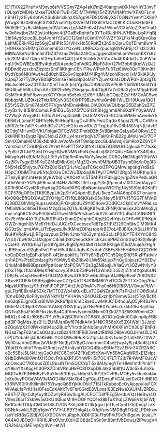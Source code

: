 !E1!TVX22PnsYVM9nyo6(fVVSGny7ZXg4aKj7mZj40angnwiXk14eNhY3(wvFrQLqaYzMDNxMxseTQU66(TwEH5I5lMTMWiljz54Z0VUNMfrtwrXFXOFLnmnBhHTy21Fy6KbtVEXSu89mclknzXS7gp9(FD8O59EyXST0ON3YwmYDXSnPjWwg819z088VqEtSYSOVrxmY0yXSVeTMTDXihtVfaCz09hKiCUoKH1oSFEW053FT(rz6ciJMqwgtx0VaTbisxLgNk4PnKv4(VwTWioxVCXiyVpZ)3mCnaDwQx8tw(bo2M2(wUoHgwc4(j7GalBxRqhttFp3YTzJBJdHNJVHBbuLq4iHqBj3In5Ayg6zipqBjLbq4vqnHYZuGD12QsHzCkm0Y01lWZY3XLFk(f4iqSQryGbaLehME6RkrIR2zz5GyjOal1P1c53rVIHkHd50RpKZs3nSIoOp(UCqTEihm8wmR)HOHXe(oEMMqZiXvnemb52sYQxwNLUNRxXxZpudlxjRWFAP6jat7IsI2r2JGMlWcASeNUIBnnhmTbZ37Vzac7A6ka24hOjpJgqwnzbVmLbmYescnEXYs6zdb2SIMi4577QioxhfXHpTu9eG40L)ofKiVshMr2rVtAo7Ju4RK4duDU0uPWlmnqUl9vQW8Eq8RFy4tdtxDi)AsodeOpIVdKQJNpF8JtV)27M3bb6(jKmWzQJ(6DDnd6yzzxbnZjzptzsSmF8KhgmCENITRwWPtxltFu5TztEjWc8QdT8Km9HDydYbb6NK(fAw)AeBd0zhlBZoGv9IzpKMY4IRg4VMzohlRoooHkMBkjA9(JySJpsj75z7Ty2KyYB0SjPzSmse7IeBxBp3oMEfYZjuwtkLM2QbWPGH3pt3gTkMoJsohHQwZ01Tt3at1XjeTTw)5I(mLYgZlsJD99bUZNVPE9FY58W61Xe5OYdWQ6buFhMbUDqkAAr(G62hxWy2XeqaquJR4D1gBZaZoD9aXy)rdM3g4rBzllG5MTnAdRxFfbwvuxXCYYhaVhSo5okeZi78YIUMUbGOgc2ZsFHMCxAC5woNbbqxMLUZ9tx)2ThizRRCyN3S3XXrPF9BLtwhhxGmNIHWUElH9Uuya1QO1E55r5SZlvSm874bIX5P7VgwMMDneMMeLOlAQOVaVQUbqaG5BZahQsZPZ5vyBx4vi8(BRhCxmuLPdi1EGU5yzX5f7OG42hBHggnm6AhGXdfPY0y9AWJCVVkg2iWvypKLLE(Gq2UHvsg0cbMLlOsUoMKNx3F9CUdoWMEmAvw6sY50E8iifvL(ooatF)QHfVeNyBhIHqqRLugDxJh1PuFwUDq(bkK5gs(2LPLUCxWznq5Rf2oFn7aRYKsnKb9CsCt7QcK2AxxywlOuZlf1xg)ba16sG6bf80NgN(LhfvR1K)Cdg1MHwvDrVKU1blgaiCiFCzW6ZlPndbDZhjSvBBmlsnQsLyaQ4ORvyLSE2xkRNFhzEyqIzFjjwONcu32XhUy4mzvfpqjVs7FakKnPnB22guMoUnvDr7CPSmnXQmaM6M58kNbhKhJwVoMk)9fT9mbplzocGLdAdvdjKSmKoXZZGY0PVdhzScIsYT361Pj5xKi7AzeYPsvPTTSAXIIfNKLUb6ZiQ8WUGDgkuckYt71sXsyPpSr72ITJxP2p5LlYrwgEIQw6NMNxPoNZwoLhi(S8D1QAUHQiofnY34S)duMdvgfryHxjB)feM2gLLStYyVDjdBmRhwNuVyAwdnLCC5CyNiOM(g6Y3t)sW)Gzj5Cv7ygytEI5FKaGZMqEMInCdLrMgZI2xowh9MRpUB3TusmBlicXnOg3I35NSt4zB5hrjyou7G)7zZ8x1SzY3rIJNx3uaTCGcxvZFPQQMrwIap(algYrd9z9H5pC)OblMThdwEN(q5KGwD)CWU(DpSejUkTAyr7OWQ72Rgo5)4UR(hp(9pZT)sIyBqhYJhHe(k(ity8W06)lUAXCeXrsI5T5M(PzrFdlkjgO(vrjpZNVPe0LaGRfo0nlWedEYQYqkFBmaoLB4HZ7kl9lST3eLrxjgYj3n(PpmrobZXGtCw0AqypC80Rh804rGyel8RcflwAsgDDKan9XPQcBnNomkowWtOlTgi14y5St9bt4OKnPI5CP57BgOFEq(TK898ypLih2pSHVQ4pdnELByLi1keqOVAlA6npDXS7lonaemKv0QQcBffG1X8AuE0YO4igiC)T)fQL86KKs)k05y(Nely51r87V)5TGG7FMVn9liQ3GDZGhVMgRupsswbQ6jPrOkulbdUZ9Y854owr2DdGCaCk8CmvYAReLsxfNfIoWEocIhlSeT8ke2M2gI3aqZQTAJ6aRgK8fwdLZFNPj0meEqkJCnMVq5yjmulm1gb9C1o2wPrl05bAOTlwvlMR5Pns3ueN5rA25ioihYi1fDnBq5CAtN6NtfIGv7EeWm4AYTtIZ1u8f01FuOxSnmQDo)ghhC)0pjE(QvhYqvtxOH1vW))PkKpAOWZnIhgxh0NMe9YHirDJJUG)rfXCvcbvexTd8TpS7tF)Z)26OnBIwDiM9MK4GG9zSyiIqm(AWLiJTcBypcaJlv(KMmZOPqz)oq4rBE7oL4BJEIGrJXSaLHhY1sNuHfVRqRwLjLRFgouypux(EfNv4JmxNd62ynn)aSGLLizP010YTE4XYnO84SAYjLl)7bw6tkCaUzq)pmC4miI(t8hQeebdk8VlcEkJsmPMZZmSGqO93Xj8kqRyQuHGlIWOOrhaJTjoG8Yg4HvRgB7pAG4Mt7UxSKEKhjpkE)5dZAujeAZHgReJPEEa(zur92qEoPw2PmU65JUkUJtgFaKZyVbhZSBFy8hFFH4BsECQGY65lvbOpD0cHgEpFkk1ybPlk4EknqpklHUTt7Yy8NByDTCh5QkgSRO5RIzPFsdvlvsn1tADYa7fetiEzMzegPxY6hWyS4bZRbv8lLWr59kI(up7IhGg0pjnjz)QYBZEwQ4uMniHM98BpssitPpttKoenMoPCGVTlDs3gZN8osjiJh1IaQvYjiOZwNt4yY8p1KcTNjuzf0chDMqXfHmcovy5))KDbZ3lPwHT3WmOlDo52)iZrtmfXgS3bUNfD9jtFuv4uj5HweKHt794GAXlKzw4T83CFw6bJ0lqxnUJ6NjeRvxF7F6GNS236wzKCUF8rDS9HjpjjMvhyeCZZpQhT18JK1MM60YvDCCk2FTTXzOhg76bJMpykURl1yxLy91IdYoFtFOP2FGAn2JdZRwATvPhs0h6HtDRiSVLVQvuuPbWrguLFisfIE8knAk53Xc7MTTB2Wo4eKuxlELoTCGeNZauuft(TzPh2xH1Q6t5uAJ1CnwE6Qy9oPRysvsWNkfV1zYVHA1wN24OU2Exzn(bY8vmwSJs(5TqVBctR6n63q8EJgmCEx(B)Wnk2KR6fIp016mD8xe0UwMKJC)D4ncuAjQ5yP48JPmD65eMUCHpRXV8mifAAkBl)ZGSV(hpyjdZNsP6BXYuoHsZcxkbGlFJBajAlbxGN1vuSEoJFh5I5FkxzkvBa4CdfAmvfyxmm8Nxm03Zk0ZY3ZWXW0nimCXMUQzKk4iXz9K6Bs7P1uY6sA2jSC8Vfdz1O68OLdC1O(uQpkh0Cj)kjnpltpFBBpdBlFl8gMbsJps3HUEUMUanByf674dkA4n84NK1R56oXx53X4WbH0JJdp)aZGqWpX21l0lWxHd94op2BupfVYrxthShNb5muVhM)0KXFeYCX30qFBhFdNGad7apF824eCaGOaqUzzBzz44f4IFRBI3iretQtR89i2O9bVvGBJHmsZLD)Q(rP)UYobaFhjk58aKEiNILYOGQWid99oKr521psJJJ0Kvfwhs(21p0kWZ1XW2Wj00iuJVndD8bo2aVUaBFNc(EyGVByOJvairmncC4seE)wyJy9jz43c45LfAXY6jAEtYunhbTPmy43RmtLryZfUhl(voiYDCiQ4BusE9UcFSzZElNr3XZR2N8Co2c5SBtJ5L8kUbyjGpCt)NEC6CoK4ZFKsEb5cXw4Vn6BhGAqWR9xE1Zvlpt9HbDdWd6KWnfXH5OcvFKi(eXRFJ5YnWPH5r7OC47LTlT2jb7R4WMFQJcWXnOwquCf7K6budZD)L9pa)NTimSQCCrpTl5x8AUymgYFmHMnfmtflPmbf1)qY8knYXsKpgH13GPX7DhbVRnuH9FC8OXxpD8JdkShb8f(UW3o5x4u1nXuMQGw67F(NH6BzPz8pY5mR3f6rjsJkI6q5(NI6Y)DrCvRBzMOEy5vklon5nI4ir)eXu0uyPOGaVAW3a1AOD4llaVSIcXb4CgPGgJZDesuFVCALsxtDvCHIdNE)Gr38WV80Kh69lImlNT5YIwqoQ68Yjk0uOVeT71S(7kRubdoEcOyAjoppy)iuFCXWVAeLfsPrtU()zIOFeuEoXAlfxTv6Fbr0GrdE8VLpxs(83EzNweXAU)MJZRDxLeB47l(7ZIjkOJtyfuydtOZw1yR46w0ugAlJCPOTD8ffFEg5kHduVk)zHeBw)4OV9ns26crT2kk9w5sOKU4QludMr9HOGFYQQ1e38IiTuX11u)LZWpEVk)bFWfjlBe1CoRsTOQpCMCeD88J17CNP3AjhSEX73k(qyaz(sTFjeCy5OZ5))hv)jZzvX0GNrAswklL92Eq1gbvYYV1HJ)6BY3hlgALuIXfgVstwNMDBg5TQdZLPDkhxw(ssYlcRf8sG(9djVC)kX9OGVrNuRqphJODPj03uFfp9F4(F9x7n9go)wI(cui(UY0A4AOJBOzOHRRHLJPxOVxrJXdH2)C8ddDnSn9m88mfVbDowLr2lPwugV4QR2NLUjkME1vpCy1lVnHet(V)
